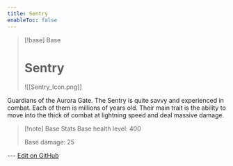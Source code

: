 ```yaml
---
title: Sentry 
enableToc: false
---
```

> [!base] Base
>
> # Sentry
>
> ![[Sentry_Icon.png]]

Guardians of the Aurora Gate. The Sentry is quite savvy and experienced in combat. Each of them is millions of years old. Their main trait is the ability to move into the thick of combat at lightning speed and deal massive damage.

> [!note] Base Stats
> Base health level: 400
> 
> Base damage: 25

--- [Edit on GitHub](https://github.com/Mondrethos/gatekeeperwiki/edit/main/content/Monsters/Sentry.md)